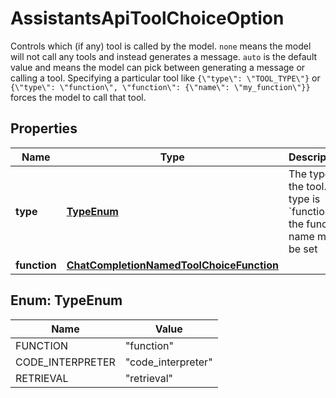 

# AssistantsApiToolChoiceOption

Controls which (if any) tool is called by the model. `none` means the model will not call any tools and instead generates a message. `auto` is the default value and means the model can pick between generating a message or calling a tool. Specifying a particular tool like `{\"type\": \"TOOL_TYPE\"}` or `{\"type\": \"function\", \"function\": {\"name\": \"my_function\"}}` forces the model to call that tool. 

## Properties

| Name | Type | Description | Notes |
|------------ | ------------- | ------------- | -------------|
|**type** | [**TypeEnum**](#TypeEnum) | The type of the tool. If type is &#x60;function&#x60;, the function name must be set |  |
|**function** | [**ChatCompletionNamedToolChoiceFunction**](ChatCompletionNamedToolChoiceFunction.md) |  |  [optional] |



## Enum: TypeEnum

| Name | Value |
|---- | -----|
| FUNCTION | &quot;function&quot; |
| CODE_INTERPRETER | &quot;code_interpreter&quot; |
| RETRIEVAL | &quot;retrieval&quot; |



